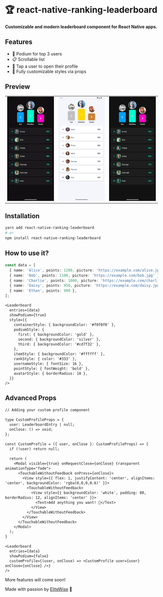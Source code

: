 # 🏆 react-native-ranking-leaderboard

**Customizable and modern leaderboard component for React Native apps.**

## Features

- 🥇 Podium for top 3 users
- 📋 Scrollable list
- 👤 Tap a user to open their profile
- 🎨 Fully customizable styles via props

## Preview

<table>
  <tr>
    <td>
      <img src="./src/assets/leaderboard.gif" alt="Demo" width="300" />
    </td>
    <td>
      <img src="./src/assets/default-style.png" alt="default" width="300" />
    </td>
    <td>
      <img src="./src/assets/dark-style.png" alt="dark" width="300" />
    </td>
  </tr>
</table>

## Installation

```bash
yarn add react-native-ranking-leaderboard
# or
npm install react-native-ranking-leaderboard
```

## How to use it?

```ts
const data = [
  { name: 'Alice', points: 1200, picture: 'https://example.com/alice.jpg' },
  { name: 'Bob', points: 1100, picture: 'https://example.com/bob.jpg' },
  { name: 'Charlie', points: 1000, picture: 'https://example.com/charlie.jpg' },
  { name: 'Daisy', points: 950, picture: 'https://example.com/daisy.jpg' },
  { name: 'Ethan', points: 900 },
];
```

```tsx
<Leaderboard
  entries={data}
  showPodium={true}
  style={{
    containerStyle: { backgroundColor: '#f0f0f0' },
    podiumStyle: {
      first: { backgroundColor: 'gold' },
      second: { backgroundColor: 'silver' },
      third: { backgroundColor: '#cd7f32' },
    },
    itemStyle: { backgroundColor: '#ffffff' },
    rankStyle: { color: '#333' },
    usernameStyle: { fontSize: 16 },
    pointStyle: { fontWeight: 'bold' },
    avatarStyle: { borderRadius: 18 },
  }}
/>
```

## Advanced Props

```tsx
// Adding your custom profile component

type CustomProfileProps = {
  user: LeaderboardEntry | null;
  onClose: () => void;
};

const CustomProfile = ({ user, onClose }: CustomProfileProps) => {
  if (!user) return null;

  return (
    <Modal visible={true} onRequestClose={onClose} transparent animationType="fade">
      <TouchableWithoutFeedback onPress={onClose}>
        <View style={{ flex: 1, justifyContent: 'center', alignItems: 'center', backgroundColor: 'rgba(0,0,0,0.6)' }}>
          <TouchableWithoutFeedback>
            <View style={{ backgroundColor: 'white', padding: 80, borderRadius: 12, alignItems: 'center' }}>
              <Text>Add anything you want! 🧡</Text>
            </View>
          </TouchableWithoutFeedback>
        </View>
      </TouchableWithoutFeedback>
    </Modal>
  );
}

<Leaderboard
  entries={data}
  showPodium={false}
  customProfile={(user, onClose) => <CustomProfile user={user} onClose={onClose} />}
/>
```

More features will come soon!

Made with passion by [EliteWise](https://github.com/EliteWise) 🧡
